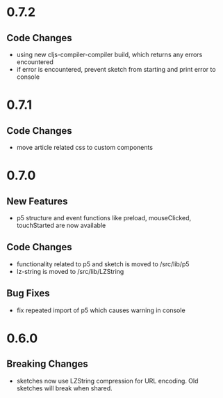 # 0.7.2
## Code Changes
- using new cljs-compiler-compiler build, which returns any errors encountered
- if error is encountered, prevent sketch from starting and print error to console

# 0.7.1
## Code Changes
- move article related css to custom components
 
# 0.7.0
## New Features
- p5 structure and event functions like preload, mouseClicked, touchStarted are now available
## Code Changes
- functionality related to p5 and sketch is moved to /src/lib/p5
- lz-string is moved to /src/lib/LZString
## Bug Fixes
- fix repeated import of p5 which causes warning in console

# 0.6.0
## Breaking Changes
- sketches now use LZString compression for URL encoding. Old sketches will break when shared. 

